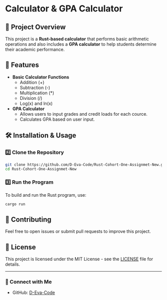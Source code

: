 # Calculator & GPA Calculator

## 📌 Project Overview
This project is a **Rust-based calculator** that performs basic arithmetic operations and also includes a **GPA calculator** to help students determine their academic performance.

## 🚀 Features
- **Basic Calculator Functions**
  - Addition (+)
  - Subtraction (-)
  - Multiplication (*) 
  - Division (/)
  - Log(x) and ln(x)
- **GPA Calculator**
  - Allows users to input grades and credit loads for each cource.
  - Calculates GPA based on user input.
  
## 🛠️ Installation & Usage


### 2️⃣ Clone the Repository
```sh
git clone https://github.com/D-Eva-Code/Rust-Cohort-One-Assignmet-New.git
cd Rust-Cohort-One-Assignmet-New
```

### 3️⃣ Run the Program
To build and run the Rust program, use:
```sh
cargo run
```

## 🤝 Contributing
Feel free to open issues or submit pull requests to improve this project.

## 📜 License
This project is licensed under the MIT License - see the [LICENSE](LICENSE) file for details.

---
### 🔗 Connect with Me
- GitHub: [D-Eva-Code](https://github.com/D-Eva-Code)

